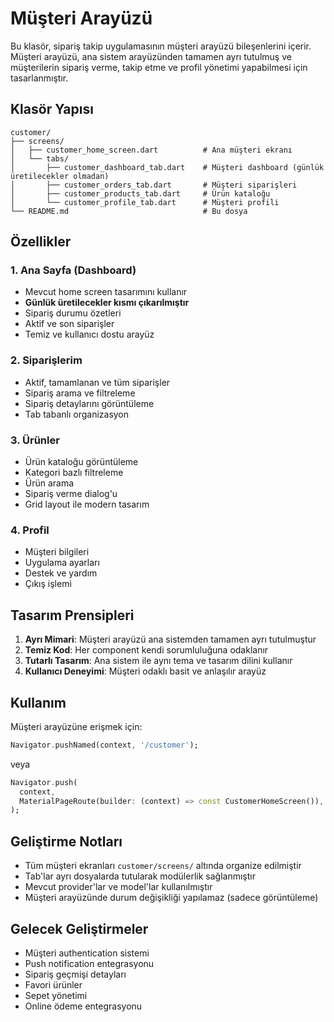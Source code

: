 # Müşteri Arayüzü

Bu klasör, sipariş takip uygulamasının müşteri arayüzü bileşenlerini içerir. Müşteri arayüzü, ana sistem arayüzünden tamamen ayrı tutulmuş ve müşterilerin sipariş verme, takip etme ve profil yönetimi yapabilmesi için tasarlanmıştır.

## Klasör Yapısı

```
customer/
├── screens/
│   ├── customer_home_screen.dart          # Ana müşteri ekranı
│   └── tabs/
│       ├── customer_dashboard_tab.dart    # Müşteri dashboard (günlük üretilecekler olmadan)
│       ├── customer_orders_tab.dart       # Müşteri siparişleri
│       ├── customer_products_tab.dart     # Ürün kataloğu
│       └── customer_profile_tab.dart      # Müşteri profili
└── README.md                              # Bu dosya
```

## Özellikler

### 1. Ana Sayfa (Dashboard)
- Mevcut home screen tasarımını kullanır
- **Günlük üretilecekler kısmı çıkarılmıştır**
- Sipariş durumu özetleri
- Aktif ve son siparişler
- Temiz ve kullanıcı dostu arayüz

### 2. Siparişlerim
- Aktif, tamamlanan ve tüm siparişler
- Sipariş arama ve filtreleme
- Sipariş detaylarını görüntüleme
- Tab tabanlı organizasyon

### 3. Ürünler
- Ürün kataloğu görüntüleme
- Kategori bazlı filtreleme
- Ürün arama
- Sipariş verme dialog'u
- Grid layout ile modern tasarım

### 4. Profil
- Müşteri bilgileri
- Uygulama ayarları
- Destek ve yardım
- Çıkış işlemi

## Tasarım Prensipleri

1. **Ayrı Mimari**: Müşteri arayüzü ana sistemden tamamen ayrı tutulmuştur
2. **Temiz Kod**: Her component kendi sorumluluğuna odaklanır
3. **Tutarlı Tasarım**: Ana sistem ile aynı tema ve tasarım dilini kullanır
4. **Kullanıcı Deneyimi**: Müşteri odaklı basit ve anlaşılır arayüz

## Kullanım

Müşteri arayüzüne erişmek için:

```dart
Navigator.pushNamed(context, '/customer');
```

veya

```dart
Navigator.push(
  context,
  MaterialPageRoute(builder: (context) => const CustomerHomeScreen()),
);
```

## Geliştirme Notları

- Tüm müşteri ekranları `customer/screens/` altında organize edilmiştir
- Tab'lar ayrı dosyalarda tutularak modülerlik sağlanmıştır
- Mevcut provider'lar ve model'lar kullanılmıştır
- Müşteri arayüzünde durum değişikliği yapılamaz (sadece görüntüleme)

## Gelecek Geliştirmeler

- Müşteri authentication sistemi
- Push notification entegrasyonu
- Sipariş geçmişi detayları
- Favori ürünler
- Sepet yönetimi
- Online ödeme entegrasyonu 